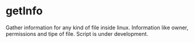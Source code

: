 # getInfo
Gather information for any kind of file inside linux. Information like owner, permissions and tipe of file. Script is under development.
